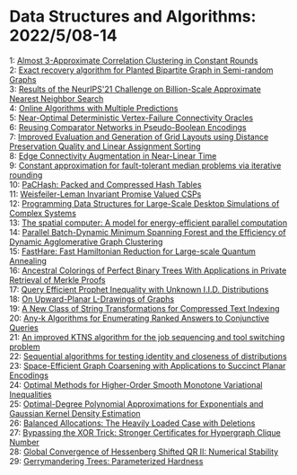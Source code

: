 # Data Structures and Algorithms: 2022/5/08-14  
1: [Almost 3-Approximate Correlation Clustering in Constant Rounds](https://doi.org/10.48550/arXiv.2205.03710)  
2: [Exact recovery algorithm for Planted Bipartite Graph in Semi-random  Graphs](https://doi.org/10.48550/arXiv.2205.03727)  
3: [Results of the NeurIPS'21 Challenge on Billion-Scale Approximate Nearest  Neighbor Search](https://doi.org/10.48550/arXiv.2205.03763)  
4: [Online Algorithms with Multiple Predictions](https://doi.org/10.48550/arXiv.2205.03921)  
5: [Near-Optimal Deterministic Vertex-Failure Connectivity Oracles](https://doi.org/10.48550/arXiv.2205.03930)  
6: [Reusing Comparator Networks in Pseudo-Boolean Encodings](https://doi.org/10.48550/arXiv.2205.04129)  
7: [Improved Evaluation and Generation of Grid Layouts using Distance  Preservation Quality and Linear Assignment Sorting](https://doi.org/10.48550/arXiv.2205.04255)  
8: [Edge Connectivity Augmentation in Near-Linear Time](https://doi.org/10.48550/arXiv.2205.04636)  
9: [Constant approximation for fault-tolerant median problems via iterative  rounding](https://doi.org/10.48550/arXiv.2205.04744)  
10: [PaCHash: Packed and Compressed Hash Tables](https://doi.org/10.48550/arXiv.2205.04745)  
11: [Weisfeiler-Leman Invariant Promise Valued CSPs](https://doi.org/10.48550/arXiv.2205.04805)  
12: [Programming Data Structures for Large-Scale Desktop Simulations of  Complex Systems](https://doi.org/10.48550/arXiv.2205.04837)  
13: [The spatial computer: A model for energy-efficient parallel computation](https://doi.org/10.48550/arXiv.2205.04934)  
14: [Parallel Batch-Dynamic Minimum Spanning Forest and the Efficiency of  Dynamic Agglomerative Graph Clustering](https://doi.org/10.48550/arXiv.2205.04956)  
15: [FastHare: Fast Hamiltonian Reduction for Large-scale Quantum Annealing](https://doi.org/10.48550/arXiv.2205.05004)  
16: [Ancestral Colorings of Perfect Binary Trees With Applications in Private  Retrieval of Merkle Proofs](https://doi.org/10.48550/arXiv.2205.05211)  
17: [Query Efficient Prophet Inequality with Unknown I.I.D. Distributions](https://doi.org/10.48550/arXiv.2205.05519)  
18: [On Upward-Planar L-Drawings of Graphs](https://doi.org/10.48550/arXiv.2205.05627)  
19: [A New Class of String Transformations for Compressed Text Indexing](https://doi.org/10.48550/arXiv.2205.05643)  
20: [Any-k Algorithms for Enumerating Ranked Answers to Conjunctive Queries](https://doi.org/10.48550/arXiv.2205.05649)  
21: [An improved KTNS algorithm for the job sequencing and tool switching  problem](https://doi.org/10.48550/arXiv.2205.06042)  
22: [Sequential algorithms for testing identity and closeness of  distributions](https://doi.org/10.48550/arXiv.2205.06069)  
23: [Space-Efficient Graph Coarsening with Applications to Succinct Planar  Encodings](https://doi.org/10.48550/arXiv.2205.06128)  
24: [Optimal Methods for Higher-Order Smooth Monotone Variational  Inequalities](https://doi.org/10.48550/arXiv.2205.06167)  
25: [Optimal-Degree Polynomial Approximations for Exponentials and Gaussian  Kernel Density Estimation](https://doi.org/10.48550/arXiv.2205.06249)  
26: [Balanced Allocations: The Heavily Loaded Case with Deletions](https://doi.org/10.48550/arXiv.2205.06558)  
27: [Bypassing the XOR Trick: Stronger Certificates for Hypergraph Clique  Number](https://doi.org/10.48550/arXiv.2205.06739)  
28: [Global Convergence of Hessenberg Shifted QR II: Numerical Stability](https://doi.org/10.48550/arXiv.2205.06810)  
29: [Gerrymandering Trees: Parameterized Hardness](https://doi.org/10.48550/arXiv.2205.06857)  